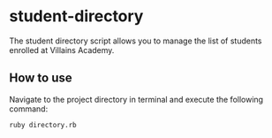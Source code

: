 # student-directory

The student directory script allows you to manage the list of students enrolled at Villains Academy.

## How to use

Navigate to the project directory in terminal and execute the following command:
```shell
ruby directory.rb
```